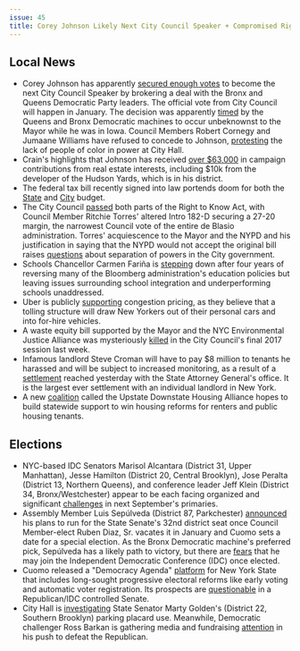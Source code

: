 ```yaml
---
issue: 45
title: Corey Johnson Likely Next City Council Speaker + Compromised Right to Know Act Bill Passes
---
```


## Local News 
-   Corey Johnson has apparently [secured enough votes](https://patch.com/new-york/new-york-city/corey-johnson-has-votes-become-council-speaker-reports-say) to become the next City Council Speaker by brokering a deal with the Bronx and Queens Democratic Party leaders. The official vote from City Council will happen in January. The decision was apparently [timed](http://www.nystateofpolitics.com/2017/12/mayor-gets-rolled-in-speaker-race/) by the Queens and Bronx Democratic machines to occur unbeknownst to the Mayor while he was in Iowa. Council Members Robert Cornegy and Jumaane Williams have refused to concede to Johnson, [protesting](http://cityandstateny.com/articles/politics/campaigns-and-elections/new-york-city-council-speaker-candidates-concede-to-corey-johnson.html#.Wj6SmPZOnCI) the lack of people of color in power at City Hall.
-   Crain's highlights that Johnson has received [over $63,000](http://www.crainsnewyork.com/article/20171221/POLITICS/171229979/real-estate-execs-made-63000-investment-in-new-city-council-speaker) in campaign contributions from real estate interests, including $10k from the developer of the Hudson Yards, which is in his district.
-   The federal tax bill recently signed into law portends doom for both the [State](http://www.gothamgazette.com/state/7370-state-faces-budget-deficit-ahead-of-possible-gut-punch-from-washington) and [City](https://www.politico.com/states/new-york/city-hall/story/2017/12/19/not-just-salt-gop-tax-plan-holds-other-dangers-for-citys-budget-153736) budget.
-   The City Council [passed](http://www.ny1.com/nyc/all-boroughs/politics/2017/12/20/bills-pass-right-to-know-act-nyc-council-nypd-oversight) both parts of the Right to Know Act, with Council Member Ritchie Torres' altered Intro 182-D securing a 27-20 margin, the narrowest Council vote of the entire de Blasio administration. Torres' acquiescence to the Mayor and the NYPD and his justification in saying that the NYPD would not accept the original bill raises [questions](https://citylimits.org/2017/12/20/the-bigger-questions-raised-by-the-councils-right-to-know-vote/) about separation of powers in the City government.
-   Schools Chancellor Carmen Fariña is [stepping](https://www.politico.com/states/new-york/city-hall/story/2017/12/21/how-carmen-farina-sought-to-change-americas-largest-school-system-one-school-at-a-time-160954) down after four years of reversing many of the Bloomberg administration's education policies but leaving issues surrounding school integration and underperforming schools unaddressed.
-   Uber is publicly [supporting](http://www.nydailynews.com/new-york/uber-endorse-congestion-pricing-subway-funds-tv-ad-article-1.3712015?cid=bitly) congestion pricing, as they believe that a tolling structure will draw New Yorkers out of their personal cars and into for-hire vehicles.
-   A waste equity bill supported by the Mayor and the NYC Environmental Justice Alliance was mysteriously [killed](http://cityandstateny.com/articles/politics/new-york-city/waste-equity-bill-killed-new-york-city-legislation.html#.Wj6V0vZOnCI) in the City Council's final 2017 session last week.
-   Infamous landlord Steve Croman will have to pay $8 million to tenants he harassed and will be subject to increased monitoring, as a result of a [settlement](https://therealdeal.com/2017/12/20/steve-croman-agrees-to-pay-record-8m-to-tenants-he-harassed/) reached yesterday with the State Attorney General's office. It is the largest ever settlement with an individual landlord in New York.
-   A new [coalition](https://citylimits.org/2017/12/15/upstate-downstate-call-on-cuomo-for-housing-reforms/) called the Upstate Downstate Housing Alliance hopes to build statewide support to win housing reforms for renters and public housing tenants.

## Elections
-   NYC-based IDC Senators Marisol Alcantara (District 31, Upper Manhattan), Jesse Hamilton (District 20, Central Brooklyn), Jose Peralta (District 13, Northern Queens), and conference leader Jeff Klein (District 34, Bronx/Westchester) appear to be each facing organized and significant [challenges](https://www.villagevoice.com/2017/12/21/candidates-lining-up-to-challenge-idc-turncoats-in-2018/) in next September's primaries.
-   Assembly Member Luis Sepúlveda (District 87, Parkchester) [announced](http://www.nystateofpolitics.com/2017/12/sepulveda-announces-senate-bid/) his plans to run for the State Senate's 32nd district seat once Council Member-elect Ruben Diaz, Sr. vacates it in January and Cuomo sets a date for a special election. As the Bronx Democratic machine's preferred pick, Sepúlveda has a likely path to victory, but there are [fears](https://www.wnyc.org/story/candidates-angle-replace-state-senators-possible-special-election/) that he may join the Independent Democratic Conference (IDC) once elected.
-   Cuomo released a "Democracy Agenda" [platform](http://www.gothamgazette.com/state/7384-cuomo-unveils-democracy-agenda-of-ad-transparency-election-security-and-voting-reforms) for New York State that includes long-sought progressive electoral reforms like early voting and automatic voter registration. Its prospects are [questionable](https://twitter.com/NomikiKonst/status/943935835833012225) in a Republican/IDC controlled Senate.
-   City Hall is [investigating](http://www.nydailynews.com/news/politics/city-hall-cop-impersonating-state-sen-marty-golden-article-1.3714734) State Senator Marty Golden's (District 22, Southern Brooklyn) parking placard use. Meanwhile, Democratic challenger Ross Barkan is gathering media and fundraising [attention](https://indypendent.org/2017/12/the-muckraker-vs-the-muck/) in his push to defeat the Republican.
